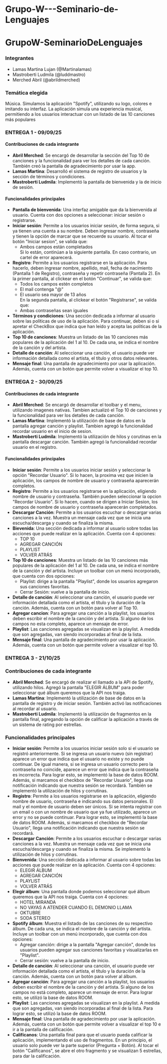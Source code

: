# Grupo-W---Seminario-de-Lenguajes

# GrupoW-SeminarioDeLenguajes

### Integrantes
* Lamas Martina Lujan (@Martinalamas)
* Mastroberti Ludmila (@luddmastro)
* Merched Abril (@abrildmerched)

### Temática elegida
Música. Simulamos la aplicación "Spotify", utilizando su logo, colores e imitando su interfaz. La aplicación simula una experiencia musical, permitiendo a los usuarios interactuar con un listado de las 10 canciones más populares

### ENTREGA 1 - 09/09/25
#### Contribuciones de cada integrante
* **Abril Merched**: Se encargó de desarrollar la sección del Top 10 de canciones y la funcionalidad para ver los detalles de cada canción. También creó la pantalla de agradecimiento por usar la app.
* **Lamas Martina**: Desarrolló el sistema de registro de usuarios y la sección de términos y condiciones.
* **Mastroberti Ludmila**: Implementó la pantalla de bienvenida y la de inicio de sesión.

#### Funcionalidades principales
* **Pantalla de bienvenida**: Una interfaz amigable que da la bienvenida al usuario. Cuenta con dos opciones a seleccionar: iniciar sesión o registrarse.
* **Iniciar sesión**: Permite a los usuarios iniciar sesión, de forma segura, si ya tienen una cuenta a su nombre. Deben ingresar nombre, contraseña y tienen la opción de marcar que se recuerde su usuario. Al tocar el botón "Iniciar sesion", se valida que:  
  - Ambos campos están completados \
Si lo están, continúan a la siguiente pantalla. En caso contrario, un cartel de error aparecerá. 
* **Registro**: Permite a los usuarios registrarse en la aplicación. Para hacerlo, deben ingresar nombre, apellido, mail, fecha de nacimiento (Pantalla 1 de Registro), contraseña y repetir contraseña (Pantalla 2). En la primer pantalla, al clickear en el botón "Continuar", se valida que:
  - Todos los campos estén completos 
  - El mail contenga "@" 
  - El usuario sea mayor de 13 años\
En la segunda pantalla, al clickear el botón "Registrarse", se valida que:  
  - Ambas contraseñas sean iguales 
* **Términos y condiciones**: Una sección dedicada a informar al usuario sobre las políticas de uso de la aplicación. Para continuar, deben si o si apretar el CheckBox que indica que han leído y acepta las políticas de la aplicación. 
* **Top 10 de canciones**: Muestra un listado de las 10 canciones más populares de la aplicación del 1 al 10. De cada una, se indica el nombre de la canción y del artista. 
* **Detalle de canción**: Al seleccionar una canción, el usuario puede ver información detallada como el artista, el título y otros datos relevantes.
* **Mensaje final**: Una pantalla de agradecimiento por usar la aplicación. Además, cuenta con un botón que permite volver a visualizar el top 10.

### ENTREGA 2 - 30/09/25
#### Contribuciones de cada integrante
* **Abril Merched**: Se encargó de desarrollar el toolbar y el menu, utilizando imagenes nativas. Tambien actualizó el Top 10 de canciones y la funcionalidad para ver los detalles de cada canción. 
* **Lamas Martina**: Implementó la utilización de base de datos en la pantalla agregar canción y playlist. Tambien agregó la funcionalidad recordar usuario en el inicio de sesion.
* **Mastroberti Ludmila**: Implementó la utilización de hilos y corutinas en la pantalla descargar canción. También agregó la funcionalidad recordar usuario en el registro. 

#### Funcionalidades principales
* **Iniciar sesión**: Permite a los usuarios iniciar sesión y seleccionar la opción "Recordar Usuario". Si lo hacen, la proxima vez que inicien la aplicación, los campos de nombre de usuario y contraseña aparecerán completos. 
* **Registro**: Permite a los usuarios registrarse en la aplicación, eligiendo nombre de usuario y contraseña. También pueden seleccionar la opcion "Recordar Usuario". Si lo hacen, cuando se dirigen a Iniciar Sesion, los campos de nombre de usuario y contraseña aparecerán completados.
* **Descargar Canción**: Permite a los usuarios escuchar o descargar varias canciones a la vez. Muestra un mensaje cada vez que se inicia una escucha/descarga y cuando se finaliza la misma.  
* **Bievenida**: Una sección dedicada a informar al usuario sobre todas las acciones que puede realizar en la aplicación. Cuenta con 4 opciones:
   - TOP 10
   - AGREGAR CANCIÓN
   - PLAYLIST
   - VOLVER ATRÁS
* **Top 10 de canciones**: Muestra un listado de las 10 canciones más populares de la aplicación del 1 al 10. De cada una, se indica el nombre de la canción y del artista. Incluye un toolbar con un menú incorporado, que cuenta con dos opciones:
   - Playlist: dirige a la pantalla "Playlist", donde los usuarios agregaron sus canciones favoritas. 
   - Cerrar Sesión: vuelve a la pantalla de inicio.
* **Detalle de canción**: Al seleccionar una canción, el usuario puede ver información detallada como el artista, el título y la duración de la canción. Además, cuenta con un botón para volver al Top 10.
* **Agregar cancion**: Para agregar una canción a la playlist, los usuarios deben escribir el nombre de la canción y del artista. Si alguno de los campos no esta completo, aparece un mensaje de error.
* **Playlist**: Las canciones agregadas se visualizan en la playlist. A medida que son agregadas, van siendo incorporadas al final de la lista. 
* **Mensaje final**: Una pantalla de agradecimiento por usar la aplicación. Además, cuenta con un botón que permite volver a visualizar el top 10.

### ENTREGA 3 - 21/10/25
### Contribuciones de cada integrante
* **Abril Merched**: Se encargó de realizar el llamado a la API de Spotify, utilizando hilos. Agregó la pantalla "ELEGIR ÁLBUM" para poder seleccionar qué álbum queremos que la API nos traiga.
* **Lamas Martina**: Implementó la utilización de base de datos en la pantalla de registro y de iniciar sesión. También activó las notificaciones al recordar al usuario.
* **Mastroberti Ludmila**: Implementó la utilización de fragmentos en la pantalla final, agregando la opción de calificar la aplicación a través de un sistema de rating por estrellas.

### Funcionalidades principales
* **Iniciar sesión**: Permite a los usuarios iniciar sesión solo si el usuario se registró anteriormente. Si se ingresa un usuario nuevo (sin registrar) aparece un error que indica que el usuario no existe y no puede continuar. De igual manera, si se ingresa un usuario correcto pero la contraseña no coincide, aparece un error que indica que la contraseña es incorrecta. Para lograr esto, se implementó la base de datos ROOM. Además, si marcamos el checkbox de "Recordar Usuario", llega una notificación indicando que nuestra sesión se recordará. También se implementó la utilización de hilos y corrutinas.
* **Registro**: Permite a los usuarios registrarse en la aplicación, eligiendo nombre de usuario, contraseña e indicando sus datos personales. El mail y el nombre de usuario deben ser únicos. Si se intenta registrar con un email o con un nombre de usuario que ya fue utilizado, aparece un error y no se puede continuar. Para lograr esto, se implementó la base de datos ROOM. Además, si marcamos el checkbox de "Recordar Usuario", llega una notificación indicando que nuestra sesión se recordará.
* **Descargar Canción**: Permite a los usuarios escuchar o descargar varias canciones a la vez. Muestra un mensaje cada vez que se inicia una escucha/descarga y cuando se finaliza la misma. Se implementó la utilización de hilos y corrutinas.
* **Bienvenida**: Una sección dedicada a informar al usuario sobre todas las acciones que puede realizar en la aplicación. Cuenta con 4 opciones:
  - ELEGIR ÁLBUM
  - AGREGAR CANCIÓN
  - PLAYLIST
  - VOLVER ATRÁS
* **Elegir álbum**: Una pantalla donde podemos seleccionar qué álbum queremos que la API nos traiga. Cuenta con 4 opciones:
  - HOTEL MIRANDA
  - NO VAYAS A ATENDER CUANDO EL DEMONIO LLAMA
  - OKTUBRE
  - SODA STEREO
* **Spotify álbum**: Muestra el listado de las canciones de su respectivo álbum. De cada una, se indica el nombre de la canción y del artista. Incluye un toolbar con un menú incorporado, que cuenta con dos opciones:
  - Agregar canción: dirige a la pantalla "Agregar canción", donde los usuarios pueden agregar sus canciones favoritas y visualizarlas en "Playlist".
  - Cerrar sesión: vuelve a la pantalla de inicio.
* **Detalle de canción**: Al seleccionar una canción, el usuario puede ver información detallada como el artista, el título y la duración de la canción. Además, cuenta con un botón para volver al álbum.
* **Agregar canción**: Para agregar una canción a la playlist, los usuarios deben escribir el nombre de la canción y del artista. Si alguno de los campos no está completo, aparece un mensaje de error. Para lograr esto, se utilizó la base de datos ROOM.
* **Playlist**: Las canciones agregadas se visualizan en la playlist. A medida que son agregadas, van siendo incorporadas al final de la lista. Para lograr esto, se utilizó la base de datos ROOM.
* **Mensaje final**: Una pantalla de agradecimiento por usar la aplicación. Además, cuenta con un botón que permite volver a visualizar el top 10 e ir a la pantalla de calificación.
* **Califícanos**: Una pantalla final para que el usuario pueda calificar la aplicación, implementando el uso de fragmentos. En un principio, el usuario solo puede ver la parte superior (Pregunta + Botón). Al tocar el botón "Califícanos", se abre el otro fragmento y se visualizan 5 estrellas, para dar la calificación.

